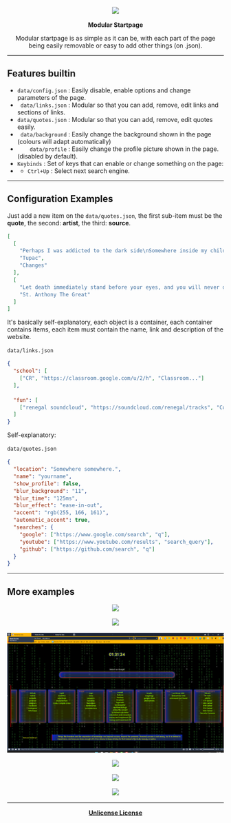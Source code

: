 <p align="center">
  <img src="/.github/preview1.png">
</p>

<p align="center"><b>Modular Startpage</b></p>

<p align="center">Modular startpage is as simple as it can be, with each part of the page being easily removable or easy to add other things (on .json).</p>

---

## Features builtin

+ `data/config.json` : Easily disable, enable options and change parameters of the page.
+ ` data/links.json` : Modular so that you can add, remove, edit links and sections of links.
+ `data/quotes.json` : Modular so that you can add, remove, edit quotes easily.
+ ` data/background` : Easily change the background shown in the page (colours will adapt automatically)
+ `    data/profile` : Easily change the profile picture shown in the page. (disabled by default).
+ `Keybinds` : Set of keys that can enable or change something on the page:
+ + `Ctrl+Up` : Select next search engine.

---

## Configuration Examples

Just add a new item on the `data/quotes.json`, the first sub-item must be the **quote**, the second: **artist**, the third: **source**.

```json
[
  [
    "Perhaps I was addicted to the dark side\nSomewhere inside my childhood witnessed my heart die\nAnd even though we both came from the same places\nThe money and the fame made us all change places",
    "Tupac",
    "Changes"
  ],
  [
    "Let death immediately stand before your eyes, and you will never desire anything bad or worldly.",
    "St. Anthony The Great"
  ]
]
```

It's basically self-explanatory, each object is a container, each container contains items, each item must contain the name, link and description of the website.

`data/links.json`

```json
{
  "school": [
    ["CR", "https://classroom.google.com/u/2/h", "Classroom..."]
  ],

  "fun": [
    ["renegal soundcloud", "https://soundcloud.com/renegal/tracks", "Cool songs."]
  ]
}
```

Self-explanatory:

`data/quotes.json`

```json
{
  "location": "Somewhere somewhere.",
  "name": "yourname",
  "show_profile": false,
  "blur_background": "11",
  "blur_time": "125ms",
  "blur_effect": "ease-in-out",
  "accent": "rgb(255, 166, 161)",
  "automatic_accent": true,
  "searches": {
    "google": ["https://www.google.com/search", "q"],
    "youtube": ["https://www.youtube.com/results", "search_query"],
    "github": ["https://github.com/search", "q"]
  }
}
```
---

## More examples

<p align="center">
  <img src="/.github/preview2.png">
</p>

<p align="center">
  <img src="/.github/preview3.png">
</p>

<p align="center">
  <img src="/.github/preview4.png">
</p>

<p align="center">
  <img src="/.github/preview5.gif">
</p>

<p align="center">
  <img src="/.github/preview6.gif">
</p>

<p align="center">
  <img src="/.github/preview7.gif">
</p>

---

<p align="center">
  <a href="/LICENSE"><b>Unlicense License</b></a>
</p>
